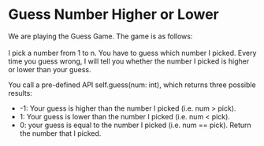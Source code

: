 # Guess Number Higher or Lower

We are playing the Guess Game. The game is as follows:<br /><br />
I pick a number from 1 to n. You have to guess which number I picked.  Every time you guess wrong, I will tell you whether the number I picked is higher or lower than your guess.

You call a pre-defined API self.guess(num: int), which returns three possible results:
* -1: Your guess is higher than the number I picked (i.e. num > pick).
* 1: Your guess is lower than the number I picked (i.e. num < pick).
* 0: your guess is equal to the number I picked (i.e. num == pick).
Return the number that I picked.
